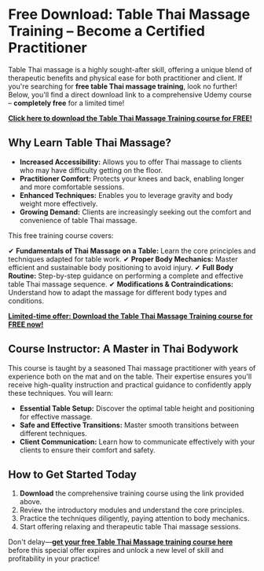 # Free Download: Table Thai Massage Training – Become a Certified Practitioner

Table Thai massage is a highly sought-after skill, offering a unique blend of therapeutic benefits and physical ease for both practitioner and client. If you're searching for **free table Thai massage training**, look no further! Below, you'll find a direct download link to a comprehensive Udemy course – **completely free** for a limited time!

[**Click here to download the Table Thai Massage Training course for FREE!**](https://udemywork.com/table-thai-massage-training)

## Why Learn Table Thai Massage?

*   **Increased Accessibility:** Allows you to offer Thai massage to clients who may have difficulty getting on the floor.
*   **Practitioner Comfort:** Protects your knees and back, enabling longer and more comfortable sessions.
*   **Enhanced Techniques:** Enables you to leverage gravity and body weight more effectively.
*   **Growing Demand:** Clients are increasingly seeking out the comfort and convenience of table Thai massage.

This free training course covers:

✔ **Fundamentals of Thai Massage on a Table:** Learn the core principles and techniques adapted for table work.
✔ **Proper Body Mechanics:** Master efficient and sustainable body positioning to avoid injury.
✔ **Full Body Routine:** Step-by-step guidance on performing a complete and effective table Thai massage sequence.
✔ **Modifications & Contraindications:** Understand how to adapt the massage for different body types and conditions.

[**Limited-time offer: Download the Table Thai Massage Training course for FREE now!**](https://udemywork.com/table-thai-massage-training)

## Course Instructor: A Master in Thai Bodywork

This course is taught by a seasoned Thai massage practitioner with years of experience both on the mat and on the table. Their expertise ensures you'll receive high-quality instruction and practical guidance to confidently apply these techniques. You will learn:

*   **Essential Table Setup:** Discover the optimal table height and positioning for effective massage.
*   **Safe and Effective Transitions:** Master smooth transitions between different techniques.
*   **Client Communication:** Learn how to communicate effectively with your clients to ensure their comfort and safety.

## How to Get Started Today

1.  **Download** the comprehensive training course using the link provided above.
2.  Review the introductory modules and understand the core principles.
3.  Practice the techniques diligently, paying attention to body mechanics.
4.  Start offering relaxing and therapeutic table Thai massage sessions.

Don't delay—**[get your free Table Thai Massage training course here](https://udemywork.com/table-thai-massage-training)** before this special offer expires and unlock a new level of skill and profitability in your practice!
